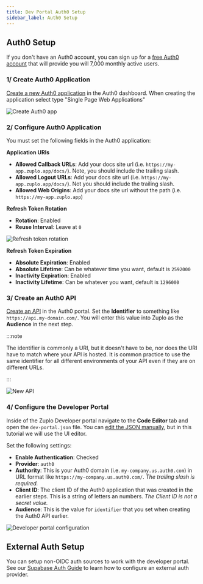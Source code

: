 ```yaml
---
title: Dev Portal Auth0 Setup
sidebar_label: Auth0 Setup
---
```


## Auth0 Setup

If you don't have an Auth0 account, you can sign up for a
[free Auth0 account](https://auth0.com/signup) that will provide you will 7,000
monthly active users.

### 1/ Create Auth0 Application

[Create a new Auth0 application](https://auth0.com/docs/get-started/auth0-overview/create-applications)
in the Auth0 dashboard. When creating the application select type "Single Page
Web Applications"

![Create Auth0 app](https://cdn.zuplo.com/assets/0aaa56b6-37c4-4c87-ac62-d86bc52047e3.png)

### 2/ Configure Auth0 Application

You must set the following fields in the Auth0 application:

**Application URIs**

- **Allowed Callback URLs**: Add your docs site url (i.e.
  `https://my-app.zuplo.app/docs/`). Note, you should include the trailing
  slash.
- **Allowed Logout URLs**: Add your docs site url (i.e.
  `https://my-app.zuplo.app/docs/`). Not you should include the trailing slash.
- **Allowed Web Origins**: Add your docs site url without the path (i.e.
  `https://my-app.zuplo.app`)

**Refresh Token Rotation**

- **Rotation**: Enabled
- **Reuse Interval**: Leave at `0`

![Refresh token rotation](https://cdn.zuplo.com/assets/359f4a6c-4dd9-48c9-b8a3-27e70aa459c0.png)

**Refresh Token Expiration**

- **Absolute Expiration**: Enabled
- **Absolute Lifetime**: Can be whatever time you want, default is `2592000`
- **Inactivity Expiration**: Enabled
- **Inactivity Lifetime**: Can be whatever you want, default is `1296000`

### 3/ Create an Auth0 API

[Create an API](https://auth0.com/docs/get-started/auth0-overview/set-up-apis)
in the Auth0 portal. Set the **Identifier** to something like
`https://api.my-domain.com/`. You will enter this value into Zuplo as the
**Audience** in the next step.

:::note

The identifier is commonly a URI, but it doesn't have to be, nor does the URI
have to match where your API is hosted. It is common practice to use the same
identifier for all different environments of your API even if they are on
different URLs.

:::

![New API](https://cdn.zuplo.com/assets/d91471bd-5897-463e-805c-35abba294616.png)

### 4/ Configure the Developer Portal

Inside of the Zuplo Developer portal navigate to the **Code Editor** tab and
open the `dev-portal.json` file. You can
[edit the JSON manually](./dev-portal-json.md), but in this tutorial we will use
the UI editor.

Set the following settings:

- **Enable Authentication**: Checked
- **Provider**: `auth0`
- **Authority**: This is your Auth0 domain (i.e. `my-company.us.auth0.com`) in
  URL format like `https://my-company.us.auth0.com/`. _The trailing slash is
  required._
- **Client ID**: The client ID of the Auth0 application that was created in the
  earlier steps. This is a string of letters an numbers. _The Client ID is not a
  secret value._
- **Audience**: This is the value for `identifier` that you set when creating
  the Auth0 API earlier.

![Developer portal configuration](https://cdn.zuplo.com/assets/16c9b4a0-db9b-4b8c-a16f-00ce5e08071e.png)

## External Auth Setup

You can setup non-OIDC auth sources to work with the developer portal. See our
[Supabase Auth Guide](./dev-portal-supabase-auth.md) to learn how to configure
an external auth provider.
